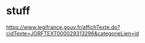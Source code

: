 # stuff

https://www.legifrance.gouv.fr/affichTexte.do?cidTexte=JORFTEXT000029313296&categorieLien=id
